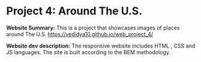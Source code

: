 # Project 4: Around The U.S.

**Website Summary:**
This is a project that showcases images of places around The U.S.
https://yedidya10.github.io/web_project_4/

**Website dev description:**
The responsive website includes HTML , CSS and JS languages.
The site is built according to the BEM methodology.
